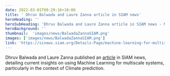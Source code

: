 ```yaml
---
date: 2022-03-01T09:29:16+10:00
title: ' Dhruv Balwada and Laure Zanna article in SIAM news'
heroHeading: ''
heroSubHeading: 'Dhruv Balwada and Laure Zanna article in SIAM news - Machine Learning for Multiscale Systems: From Turbulence to Climate Prediction'
heroBackground: ''
thumbnail:  'images/news/BalwadaZannaSIAM.png'
images: ['images/news/BalwadaZannaSIAM.png']
link: 'https://sinews.siam.org/Details-Page/machine-learning-for-multiscale-systems-from-turbulence-to-climate-prediction' 
---
```


Dhruv Balwada and Laure Zanna published an [article](https://sinews.siam.org/Details-Page/machine-learning-for-multiscale-systems-from-turbulence-to-climate-prediction) in SIAM news, detailing current insights on using Machine Learning for multiscale systems, particularly in the context of Climate prediction. 
